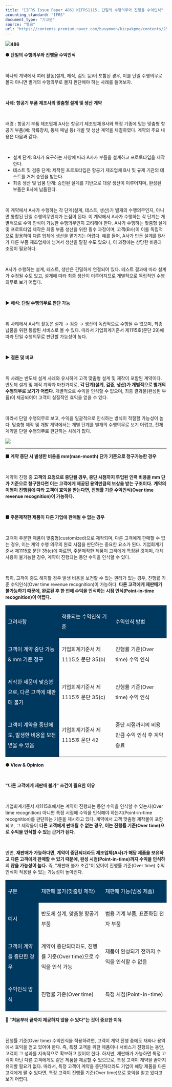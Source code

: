 ```yaml
---
title: "[IFRS Issue Paper 486] KIFRS1115, 단일의 수행의무와 진행율 수익인식"
acounting_standard: "IFRS"
document_type: "기고문"
source: "엘곰"
url: "https://contents.premium.naver.com/busymoon/kicpakpmg/contents/250320085329601ue"
---
```

![](https://n2.news.naver.com/l.gif?type=content)**486**

**● 단일의 수행의무와 진행율 수익인식**

​

하나의 계약에서 여러 활동(설계, 제작, 검토 등)이 포함된 경우, 이를 단일 수행의무로 볼지 아니면 별개의 수행의무로 볼지 판단해야 하는 사례를 들어보자.

​

**사례: 항공기 부품 제조사의 맞춤형 설계 및 생산 계약**

​

배경 : 항공기 부품 제조업체 A사는 항공기 제조업체 B사와 특정 기종에 맞는 맞춤형 항공기 부품(예: 착륙장치, 동체 패널 등) 개발 및 생산 계약을 체결하였다. 계약의 주요 내용은 다음과 같다.

​

- 설계 단계: B사가 요구하는 사양에 따라 A사가 부품을 설계하고 프로토타입을 제작한다.
- 테스트 및 검증 단계: 제작된 프로토타입은 항공기 제조업체 B사 및 규제 기관의 테스트를 거쳐 승인을 받는다.
- 최종 생산 및 납품 단계: 승인된 설계를 기반으로 대량 생산이 이루어지며, 완성된 부품은 B사에 납품된다.

​

이 계약에서 A사가 수행하는 각 단계(설계, 테스트, 생산)가 별개의 수행의무인지, 아니면 통합된 단일 수행의무인지가 논점이 된다. 이 계약에서 A사가 수행하는 각 단계는 개별적으로 수익 인식이 가능한 수행의무인지 고려해야 한다. A사가 수행하는 맞춤형 설계 및 프로토타입 제작은 최종 부품 생산을 위한 필수 과정이며, 고객(B사)이 이를 독립적으로 활용하여 다른 업체에 생산을 맡기기는 어렵다. 예를 들어, A사가 만든 설계를 B사가 다른 부품 제조업체에 넘겨서 생산을 맡길 수도 있으나, 이 과정에는 상당한 비용과 조정이 필요하다.

​

A사가 수행하는 설계, 테스트, 생산은 긴밀하게 연결되어 있다. 테스트 결과에 따라 설계가 수정될 수도 있고, 설계에 따라 최종 생산이 이루어지므로 개별적으로 독립적인 수행의무로 보기 어렵다.

​

**▶ 해석: 단일 수행의무로 판단 가능**

​

위 사례에서 A사의 활동은 설계 → 검증 → 생산이 독립적으로 수행될 수 없으며, 최종 납품을 위한 통합된 서비스로 볼 수 있다. 따라서 기업회계기준서 제1115호(문단 29)에 따라 단일 수행의무로 판단할 가능성이 높다.

​

**▶ 결론 및 비교**

​

위 사례는 반도체 설계 사례와 유사하게 고객 맞춤형 설계 및 제작이 포함된 계약이다. 반도체 설계 및 제작 계약과 마찬가지로, **각 단계(설계, 검증, 생산)가 개별적으로 별개의 수행의무로 보기가 어렵다**. 개별적으로 수익을 인식할 수 없으며, 최종 결과물(완성된 부품)이 제공되어야 고객이 실질적인 효익을 얻을 수 있다.

​

따라서 단일 수행의무로 보고, 수익을 일괄적으로 인식하는 방식이 적절할 가능성이 높다. 맞춤형 제작 및 개발 계약에서는 개별 단계를 별개의 수행의무로 보기 어렵고, 전체 계약을 단일 수행의무로 판단하는 사례가 많다.

![](https://scs-phinf.pstatic.net/MjAyNTAzMjBfMTQz/MDAxNzQyNDI4MzQ2NDcz.ZEyNRn-9m33IHCWOfio2emY5zRm9yt52YJTOGo28NqEg.m-qMbdRACxROTRERf7mIyOnflY0sAMabrhxbc1urkDMg.PNG/image.png?type=w800)

---

**■ 계약 중단 시 발생한 비용을 mm(man-month) 단가 기준으로 청구가능한 경우**

**​**

계약이 진행 중 **고객의 요청으로 중단될 경우, 중단 시점까지 투입된 인력 비용을 mm 단가 기준으로 청구한다면 이는 고객에게 제공된 용역만큼의 보상을 받는 구조이다.** **계약의 이행이 진행됨에 따라 고객이 효익을 받는다면, 진행률 기준 수익인식(Over time revenue recognition)이 가능하다.**

​

**■ 주문제작한 제품이 다른 기업에 판매될 수 없는 경우**

**​**

고객이 주문한 제품이 맞춤형(customized)으로 제작되며, 다른 고객에게 판매할 수 없는 경우, 이는 계약 수행 의무의 완료 시점을 판단하는 중요한 요소가 된다. 기업회계기준서 제1115호 문단 35(c)에 따르면, 주문제작한 제품이 고객에게 특정된 것이며, 대체 사용이 불가능한 경우, 계약이 진행되는 동안 수익을 인식할 수 있다.

​

특히, 고객이 중도 해지할 경우 발생 비용을 보전할 수 있는 권리가 있는 경우, 진행률 기준 수익인식(Over time revenue recognition)이 가능하다. **다른 고객에게 재판매가 불가능하기 때문에, 완료된 후 한 번에 수익을 인식하는 시점 인식(Point-in-time recognition)이 어렵다.**

<table style=""><tbody><tr><td colspan="1" rowspan="1" style="width: 33.33%; height: 10.0px;  background-color: #003960;"><div><p style="line-height:2.0;"><span style="color:#ffffff;">고려사항</span></p></div></td><td colspan="1" rowspan="1" style="width: 33.33%; height: 10.0px;  background-color: #003960;"><div><p style="line-height:2.0;"><span style="color:#ffffff;">적용되는 수익인식 기준</span></p></div></td><td colspan="1" rowspan="1" style="width: 33.33%; height: 10.0px;  background-color: #003960;"><div><p style="line-height:2.0;"><span style="color:#ffffff;">수익인식 방법</span></p></div></td></tr><tr><td colspan="1" rowspan="1" style="width: 33.33%; height: 10.0px;  background-color: #003960;"><div><p style="line-height:2.0;"><span style="color:#ffffff;">고객이 계약 중단 가능 &amp; mm 기준 청구</span></p></div></td><td colspan="1" rowspan="1" style="width: 33.33%; height: 10.0px;  "><div><p style="line-height:2.0;"><span style="">기업회계기준서 제1115호 문단 35(b)</span></p></div></td><td colspan="1" rowspan="1" style="width: 33.33%; height: 10.0px;  "><div><p style="line-height:2.0;"><span style="">진행률 기준(Over time) 수익 인식</span></p></div></td></tr><tr><td colspan="1" rowspan="1" style="width: 33.33%; height: 10.0px;  background-color: #003960;"><div><p style="line-height:2.0;"><span style="color:#ffffff;">제작한 제품이 맞춤형으로, 다른 고객에 재판매 불가</span></p></div></td><td colspan="1" rowspan="1" style="width: 33.33%; height: 10.0px;  "><div><p style="line-height:2.0;"><span style="">기업회계기준서 제1115호 문단 35(c)</span></p></div></td><td colspan="1" rowspan="1" style="width: 33.33%; height: 10.0px;  "><div><p style="line-height:2.0;"><span style="">진행률 기준(Over time) 수익 인식</span></p></div></td></tr><tr><td colspan="1" rowspan="1" style="width: 33.33%; height: 10.0px;  background-color: #003960;"><div><p style="line-height:2.0;"><span style="color:#ffffff;">고객이 계약을 중단해도, 발생한 비용을 보전받을 수 있음</span></p></div></td><td colspan="1" rowspan="1" style="width: 33.33%; height: 10.0px;  "><div><p style="line-height:2.0;"><span style="">기업회계기준서 제1115호 문단 42</span></p></div></td><td colspan="1" rowspan="1" style="width: 33.33%; height: 10.0px;  "><div><p style="line-height:2.0;"><span style="">중단 시점까지의 비용만큼 수익 인식 후 계약 종료</span></p></div></td></tr></tbody></table>

**● View & Opinion**

​

**"다른 고객에게 재판매 불가" 조건이 필요한 이유**

​

기업회계기준서 제1115호에서는 계약이 진행되는 동안 수익을 인식할 수 있는지(Over time recognition) 아니면 특정 시점에 수익을 인식해야 하는지(Point-in-time recognition)를 판단하는 기준을 제시하고 있다. 계약에서 고객 맞춤형 제작물이 포함되고, 그 제작물이 **다른 고객에게 판매될 수 없는 경우, 이는 진행률 기준(Over time)으로 수익을 인식할 수 있는 근거가 된다.**

​

반면, **재판매가 가능하다면, 계약이 중단되더라도 제조업체(A사)가 해당 제품을 보유하고 다른 고객에게 판매할 수 있기 때문에, 완성 시점(Point-in-time)까지 수익을 인식하지 않을 가능성이 높다.** 즉, "재판매 불가 조건"이 있어야 진행률 기준(Over time) 수익인식이 적용될 수 있는 가능성이 높아진다.

<table style=""><tbody><tr><td colspan="1" rowspan="1" style="width: 20.69%; height: 10.0px;  background-color: #003960;"><div><p style="line-height:2.0;"><span style="color:#ffffff;">구분</span></p></div></td><td colspan="1" rowspan="1" style="width: 39.66%; height: 10.0px;  background-color: #003960;"><div><p style="line-height:2.0;"><span style="color:#ffffff;">재판매 불가(맞춤형 제작)</span></p></div></td><td colspan="1" rowspan="1" style="width: 39.66%; height: 10.0px;  background-color: #003960;"><div><p style="line-height:2.0;"><span style="color:#ffffff;">재판매 가능(범용 제품)</span></p></div></td></tr><tr><td colspan="1" rowspan="1" style="width: 20.69%; height: 10.0px;  background-color: #003960;"><div><p style="line-height:2.0;"><span style="color:#ffffff;">예시</span></p></div></td><td colspan="1" rowspan="1" style="width: 39.66%; height: 10.0px;  "><div><p style="line-height:2.0;"><span style="">반도체 설계, 맞춤형 항공기 부품</span></p></div></td><td colspan="1" rowspan="1" style="width: 39.66%; height: 10.0px;  "><div><p style="line-height:2.0;"><span style="">범용 기계 부품, 표준화된 전자 부품</span></p></div></td></tr><tr><td colspan="1" rowspan="1" style="width: 20.69%; height: 10.0px;  background-color: #003960;"><div><p style="line-height:2.0;"><span style="color:#ffffff;">고객이 계약을 중단한 경우</span></p></div></td><td colspan="1" rowspan="1" style="width: 39.66%; height: 10.0px;  "><div><p style="line-height:2.0;"><span style="">계약이 중단되더라도, 진행률 기준(Over time)으로 수익을 인식 가능</span></p></div></td><td colspan="1" rowspan="1" style="width: 39.66%; height: 10.0px;  "><div><p style="line-height:2.0;"><span style="">제품이 완성되기 전까지 수익을 인식할 수 없음</span></p></div></td></tr><tr><td colspan="1" rowspan="1" style="width: 20.69%; height: 10.0px;  background-color: #003960;"><div><p style="line-height:2.0;"><span style="color:#ffffff;">수익인식 방식</span></p></div></td><td colspan="1" rowspan="1" style="width: 39.66%; height: 10.0px;  "><div><p style="line-height:2.0;"><span style="">진행률 기준(Over time)</span></p></div></td><td colspan="1" rowspan="1" style="width: 39.66%; height: 10.0px;  "><div><p style="line-height:2.0;"><span style="">특정 시점(Point-in-time)</span></p></div></td></tr></tbody></table>

**📌 "처음부터 끝까지 제공하지 않을 수 있다"는 것이 중요한 이유**

​

진행률 기준(Over time) 수익인식을 적용하려면, 고객이 계약 진행 중에도 재화나 용역에서 효익을 얻고 있어야 한다. 즉, 특정 고객을 위한 제품이나 서비스가 진행되는 동안, 고객이 그 성과를 지속적으로 확보하고 있어야 한다. 하지만, 재판매가 가능하면 특정 고객이 아닌 다른 고객에게도 같은 제품을 제공할 수 있으므로, 특정 고객이 계약을 끝까지 유지할 필요가 없다. 따라서, 특정 고객이 계약을 중단하더라도 기업이 해당 제품을 다른 고객에게 팔 수 있다면, 특정 고객이 진행률 기준(Over time)으로 효익을 얻고 있다고 보기 어렵다.